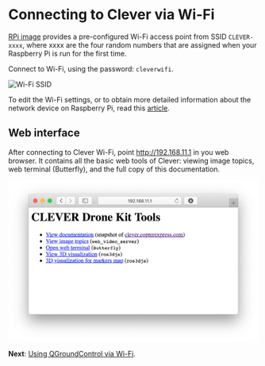 Connecting to Clever via Wi-Fi
===

[RPi image](image.md) provides a pre-configured Wi-Fi access point from SSID `CLEVER-xxxx`, where xxxx are the four random numbers that are assigned when your Raspberry Pi is run for the first time.

Connect to Wi-Fi, using the password: `cleverwifi`.

<img src="../assets/ssid.png" width="300px" alt="Wi-Fi SSID">

To edit the Wi-Fi settings, or to obtain more detailed information about the network device on Raspberry Pi, read this [article](network.md).

## Web interface

After connecting to Clever Wi-Fi, point http://192.168.11.1 in you web browser. It contains all the basic web tools of Clever: viewing image topics, web terminal (Butterfly), and the full copy of this documentation.

<img src="../assets/web.png" alt="Веб-интерфейс Клевера" class="zoom">

**Next**: [Using QGroundControl via Wi-Fi](gcs_bridge).
